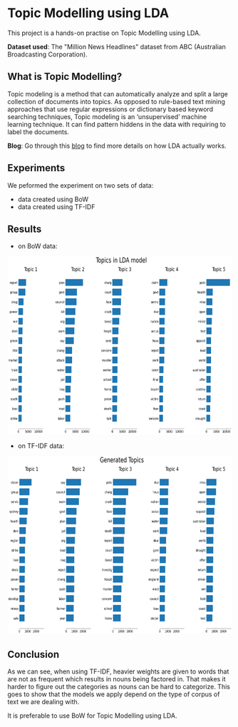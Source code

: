 # Topic Modelling using LDA

This project is a hands-on practise on Topic Modelling using LDA.

**Dataset used**: The "Million News Headlines" dataset from ABC (Australian Broadcasting Corporation).

## What is Topic Modelling?
Topic modeling is a method that can automatically analyze and split a large collection of documents into topics. As opposed to rule-based text mining approaches that use regular expressions or dictionary based keyword searching techniques, Topic modeling is an ‘unsupervised’ machine learning technique. It can find pattern hiddens in the data with requiring to label the documents.

**Blog**: Go through this [blog]() to find more details on how LDA actually works.

## Experiments
We peformed the experiment on two sets of data:

  - data created using BoW 
  - data created using TF-IDF

## Results
- on BoW data:
<img src="img/results_bow.png" height="400" width="700">

- on TF-IDF data:
<img src="img/results_tfidf.png" height="400" width="700">

## Conclusion
As we can see, when using TF-IDF, heavier weights are given to words that are not as frequent which results in nouns being factored in. That makes it harder to figure out the categories as nouns can be hard to categorize. This goes to show that the models we apply depend on the type of corpus of text we are dealing with.

It is preferable to use BoW for Topic Modelling using LDA.